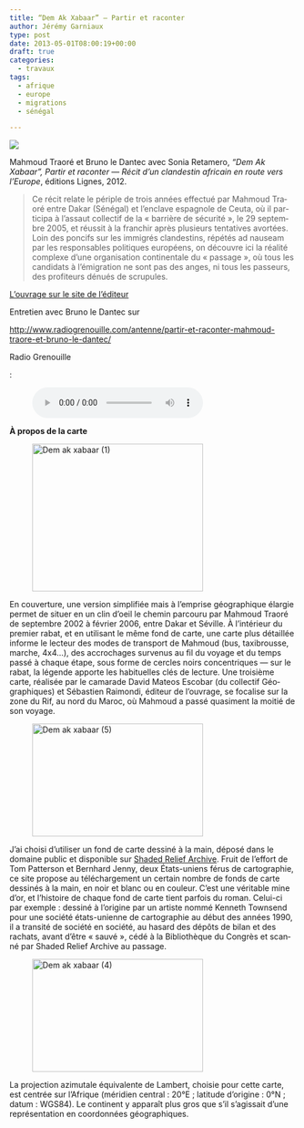 ```yaml
---
title: “Dem Ak Xabaar” — Partir et raconter
author: Jérémy Garniaux
type: post
date: 2013-05-01T08:00:19+00:00
draft: true     
categories:
  - travaux
tags:
  - afrique
  - europe
  - migrations
  - sénégal

---
```


![](albums/carnet/travaux/dak4-small.jpg)

Mah­moud Tra­oré et Bruno le Dan­tec avec Sonia Retamero, _“Dem Ak Xabaar”, Par­tir et racon­ter — Réc­it d’un clan­des­tin africain en route vers l’Eu­rope_, édi­tions Lignes, 2012.

> Ce réc­it relate le périple de trois années effec­tué par Mah­moud Tra­oré entre Dakar (Séné­gal) et l’enclave espag­nole de Ceu­ta, où il par­tic­i­pa à l’assaut col­lec­tif de la « bar­rière de sécu­rité », le 29 sep­tem­bre 2005, et réus­sit à la franchir après plusieurs ten­ta­tives avortées. Loin des pon­cifs sur les immi­grés clan­des­tins, répétés ad nau­se­am par les respon­s­ables poli­tiques européens, on décou­vre ici la réal­ité com­plexe d’une organ­i­sa­tion con­ti­nen­tale du « pas­sage », où tous les can­di­dats à l’émigration ne sont pas des anges, ni tous les passeurs, des prof­i­teurs dénués de scrupules.

[L’ou­vrage sur le site de l’éditeur](http://www.editions-lignes.com/DEM-AK-XABAAR-PARTIR-ET-RACONTER.html)

Entre­tien avec Bruno le Dan­tec sur

http://www.radiogrenouille.com/antenne/partir-et-raconter-mahmoud-traore-et-bruno-le-dantec/

Radio Grenouille

 :<figure class="wp-block-audio"><audio controls src="https://www.mapper.fr/site/wp-content/uploads/2020/06/taore\_dantec\_partir_raconter.mp3"></audio></figure> 

**À pro­pos de la&nbsp;carte**

<div class="wp-block-image is-style-rounded">
  <figure class="alignleft size-medium is-resized"><a href="https://www.mapper.fr/site/wp-content/uploads/2013/04/dak5_small.png" rel="lightbox"><img loading="lazy" src="https://www.mapper.fr/site/wp-content/uploads/2013/04/dak5_small-300x259.png" alt="Dem ak xabaar (1)" class="wp-image-215" width="300" height="259" srcset="https://mapper.fr/wp-content/uploads/2013/04/dak5_small-300x259.png 300w, https://mapper.fr/wp-content/uploads/2013/04/dak5_small-150x129.png 150w, https://mapper.fr/wp-content/uploads/2013/04/dak5_small-305x264.png 305w, https://mapper.fr/wp-content/uploads/2013/04/dak5_small.png 1000w" sizes="(max-width: 300px) 100vw, 300px" /></a></figure>
</div>

En cou­ver­ture, une ver­sion sim­pli­fiée mais à l’emprise géo­graphique élargie per­met de situer en un clin d’oeil le chemin par­cou­ru par Mah­moud Tra­oré de sep­tem­bre 2002 à févri­er 2006, entre Dakar et Séville. À l’intérieur du pre­mier rabat, et en util­isant le même fond de carte, une carte plus détail­lée informe le lecteur des modes de trans­port de Mah­moud (bus, tax­i­brousse, marche, 4x4…), des accrochages sur­venus au fil du voy­age et du temps passé à chaque étape, sous forme de cer­cles noirs con­cen­triques — sur le rabat, la légende apporte les habituelles clés de lec­ture. Une troisième carte, réal­isée par le cama­rade David Mateos Esco­bar (du col­lec­tif Géo­graphiques) et Sébastien Rai­mon­di, édi­teur de l’ouvrage, se focalise sur la zone du Rif, au nord du Maroc, où Mah­moud a passé qua­si­ment la moitié de son voyage.

<div class="wp-block-image is-style-rounded">
  <figure class="alignleft size-medium"><a href="https://www.mapper.fr/site/wp-content/uploads/2013/04/dak1_small.jpg" rel="lightbox"><img loading="lazy" width="300" height="198" src="https://www.mapper.fr/site/wp-content/uploads/2013/04/dak1_small-300x198.jpg" alt="Dem ak xabaar (5)" class="wp-image-211" srcset="https://mapper.fr/wp-content/uploads/2013/04/dak1_small-300x198.jpg 300w, https://mapper.fr/wp-content/uploads/2013/04/dak1_small-150x99.jpg 150w, https://mapper.fr/wp-content/uploads/2013/04/dak1_small-305x201.jpg 305w, https://mapper.fr/wp-content/uploads/2013/04/dak1_small.jpg 1000w" sizes="(max-width: 300px) 100vw, 300px" /></a></figure>
</div>

J’ai choisi d’utiliser un fond de carte dess­iné à la main, déposé dans le domaine pub­lic et disponible sur [Shad­ed Relief Archive][1]. Fruit de l’effort de Tom Pat­ter­son et Bern­hard Jen­ny, deux États-uniens férus de car­togra­phie, ce site pro­pose au télécharge­ment un cer­tain nom­bre de fonds de carte dess­inés à la main, en noir et blanc ou en couleur. C’est une véri­ta­ble mine d’or, et l’histoire de chaque fond de carte tient par­fois du roman. Celui-ci par exem­ple : dess­iné à l’origine par un artiste nom­mé Ken­neth Townsend pour une société états-uni­enne de car­togra­phie au début des années 1990, il a tran­sité de société en société, au hasard des dépôts de bilan et des rachats, avant d’être «&nbsp;sauvé&nbsp;», cédé à la Bib­lio­thèque du Con­grès et scan­né par Shad­ed Relief Archive au passage.

<div class="wp-block-image is-style-rounded">
  <figure class="alignleft size-medium"><a href="https://www.mapper.fr/site/wp-content/uploads/2013/04/dak1_small.jpg" rel="lightbox"><img loading="lazy" width="300" height="198" src="https://www.mapper.fr/site/wp-content/uploads/2013/04/dak2_small-300x198.jpg" alt="Dem ak xabaar (4)" class="wp-image-212" srcset="https://mapper.fr/wp-content/uploads/2013/04/dak2_small-300x198.jpg 300w, https://mapper.fr/wp-content/uploads/2013/04/dak2_small-150x99.jpg 150w, https://mapper.fr/wp-content/uploads/2013/04/dak2_small-305x201.jpg 305w, https://mapper.fr/wp-content/uploads/2013/04/dak2_small.jpg 1000w" sizes="(max-width: 300px) 100vw, 300px" /></a></figure>
</div>

La pro­jec­tion azimu­tale équiv­a­lente de Lam­bert, choisie pour cette carte, est cen­trée sur l’Afrique (méri­di­en cen­tral : 20°E ; lat­i­tude d’origine : 0°N ; datum : WGS84). Le con­ti­nent y appa­raît plus gros que s’il s’agissait d’une représen­ta­tion en coor­don­nées géographiques.

 [1]: http://www.shadedreliefarchive.com